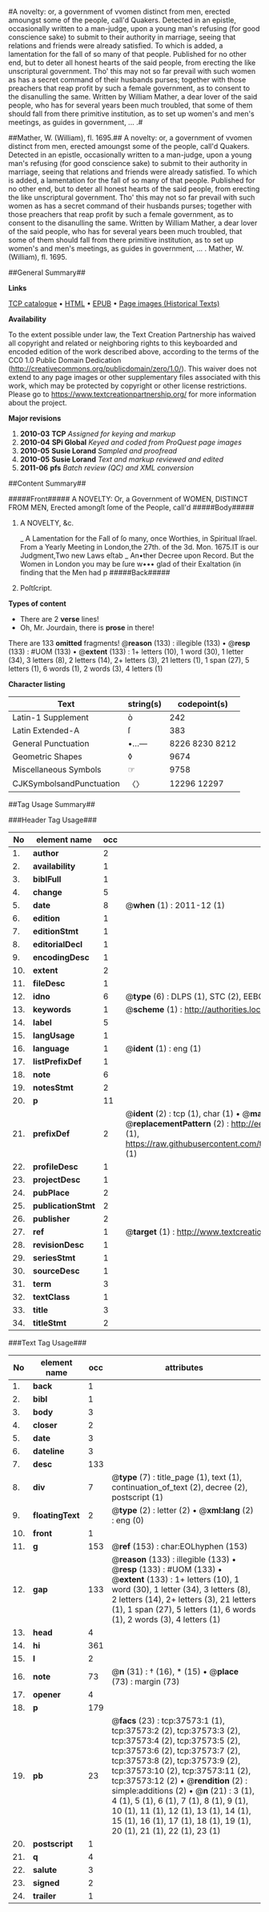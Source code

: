 #A novelty: or, a government of vvomen distinct from men, erected amoungst some of the people, call'd Quakers. Detected in an epistle, occasionally written to a man-judge, upon a young man's refusing (for good conscience sake) to submit to their authority in marriage, seeing that relations and friends were already satisfied. To which is added, a lamentation for the fall of so many of that people. Published for no other end, but to deter all honest hearts of the said people, from erecting the like unscriptural government. Tho' this may not so far prevail with such women as has a secret command of their husbands purses; together with those preachers that reap profit by such a female government, as to consent to the disanulling the same. Written by William Mather, a dear lover of the said people, who has for several years been much troubled, that some of them should fall from there primitive institution, as to set up women's and men's meetings, as guides in government, ... .#

##Mather, W. (William), fl. 1695.##
A novelty: or, a government of vvomen distinct from men, erected amoungst some of the people, call'd Quakers. Detected in an epistle, occasionally written to a man-judge, upon a young man's refusing (for good conscience sake) to submit to their authority in marriage, seeing that relations and friends were already satisfied. To which is added, a lamentation for the fall of so many of that people. Published for no other end, but to deter all honest hearts of the said people, from erecting the like unscriptural government. Tho' this may not so far prevail with such women as has a secret command of their husbands purses; together with those preachers that reap profit by such a female government, as to consent to the disanulling the same. Written by William Mather, a dear lover of the said people, who has for several years been much troubled, that some of them should fall from there primitive institution, as to set up women's and men's meetings, as guides in government, ... .
Mather, W. (William), fl. 1695.

##General Summary##

**Links**

[TCP catalogue](http://www.ota.ox.ac.uk/tcp/)  • 
[HTML](http://tei.it.ox.ac.uk/tcp/Texts-HTML/free/A50/A50259.html)  • 
[EPUB](http://tei.it.ox.ac.uk/tcp/Texts-EPUB/free/A50/A50259.epub) • 
[Page images (Historical Texts)](https://historicaltexts.jisc.ac.uk/eebo-99833098e)

**Availability**

To the extent possible under law, the Text Creation Partnership has waived all copyright and related or neighboring rights to this keyboarded and encoded edition of the work described above, according to the terms of the CC0 1.0 Public Domain Dedication (http://creativecommons.org/publicdomain/zero/1.0/). This waiver does not extend to any page images or other supplementary files associated with this work, which may be protected by copyright or other license restrictions. Please go to https://www.textcreationpartnership.org/ for more information about the project.

**Major revisions**

1. __2010-03__ __TCP__ *Assigned for keying and markup*
1. __2010-04__ __SPi Global__ *Keyed and coded from ProQuest page images*
1. __2010-05__ __Susie Lorand__ *Sampled and proofread*
1. __2010-05__ __Susie Lorand__ *Text and markup reviewed and edited*
1. __2011-06__ __pfs__ *Batch review (QC) and XML conversion*

##Content Summary##

#####Front#####
A NOVELTY: Or, a Government of WOMEN, DISTINCT FROM MEN, Erected amongſt ſome of the People, call'd 
#####Body#####

1. A NOVELTY, &c.

    _ A Lamentation for the Fall of ſo many, once Worthies, in Spiritual Iſrael.
From a Yearly Meeting in London,the 27th. of the 3d. Mon. 1675.IT is our Judgment,Two new Laws eſtab
    _ An•ther Decree upon Record.
But the Women in London you may be ſure w••• glad of their Exaltation (in finding that the Men had p
#####Back#####

1. Poſtſcript.

**Types of content**

  * There are 2 **verse** lines!
  * Oh, Mr. Jourdain, there is **prose** in there!

There are 133 **omitted** fragments! 
 @__reason__ (133) : illegible (133)  •  @__resp__ (133) : #UOM (133)  •  @__extent__ (133) : 1+ letters (10), 1 word (30), 1 letter (34), 3 letters (8), 2 letters (14), 2+ letters (3), 21 letters (1), 1 span (27), 5 letters (1), 6 words (1), 2 words (3), 4 letters (1)

**Character listing**


|Text|string(s)|codepoint(s)|
|---|---|---|
|Latin-1 Supplement|ò|242|
|Latin Extended-A|ſ|383|
|General Punctuation|•…—|8226 8230 8212|
|Geometric Shapes|◊|9674|
|Miscellaneous Symbols|☞|9758|
|CJKSymbolsandPunctuation|〈〉|12296 12297|

##Tag Usage Summary##

###Header Tag Usage###

|No|element name|occ|attributes|
|---|---|---|---|
|1.|__author__|2||
|2.|__availability__|1||
|3.|__biblFull__|1||
|4.|__change__|5||
|5.|__date__|8| @__when__ (1) : 2011-12 (1)|
|6.|__edition__|1||
|7.|__editionStmt__|1||
|8.|__editorialDecl__|1||
|9.|__encodingDesc__|1||
|10.|__extent__|2||
|11.|__fileDesc__|1||
|12.|__idno__|6| @__type__ (6) : DLPS (1), STC (2), EEBO-CITATION (1), PROQUEST (1), VID (1)|
|13.|__keywords__|1| @__scheme__ (1) : http://authorities.loc.gov/ (1)|
|14.|__label__|5||
|15.|__langUsage__|1||
|16.|__language__|1| @__ident__ (1) : eng (1)|
|17.|__listPrefixDef__|1||
|18.|__note__|6||
|19.|__notesStmt__|2||
|20.|__p__|11||
|21.|__prefixDef__|2| @__ident__ (2) : tcp (1), char (1)  •  @__matchPattern__ (2) : ([0-9\-]+):([0-9IVX]+) (1), (.+) (1)  •  @__replacementPattern__ (2) : http://eebo.chadwyck.com/downloadtiff?vid=$1&page=$2 (1), https://raw.githubusercontent.com/textcreationpartnership/Texts/master/tcpchars.xml#$1 (1)|
|22.|__profileDesc__|1||
|23.|__projectDesc__|1||
|24.|__pubPlace__|2||
|25.|__publicationStmt__|2||
|26.|__publisher__|2||
|27.|__ref__|1| @__target__ (1) : http://www.textcreationpartnership.org/docs/. (1)|
|28.|__revisionDesc__|1||
|29.|__seriesStmt__|1||
|30.|__sourceDesc__|1||
|31.|__term__|3||
|32.|__textClass__|1||
|33.|__title__|3||
|34.|__titleStmt__|2||


###Text Tag Usage###

|No|element name|occ|attributes|
|---|---|---|---|
|1.|__back__|1||
|2.|__bibl__|1||
|3.|__body__|3||
|4.|__closer__|2||
|5.|__date__|3||
|6.|__dateline__|3||
|7.|__desc__|133||
|8.|__div__|7| @__type__ (7) : title_page (1), text (1), continuation_of_text (2), decree (2), postscript (1)|
|9.|__floatingText__|2| @__type__ (2) : letter (2)  •  @__xml:lang__ (2) : eng (0)|
|10.|__front__|1||
|11.|__g__|153| @__ref__ (153) : char:EOLhyphen (153)|
|12.|__gap__|133| @__reason__ (133) : illegible (133)  •  @__resp__ (133) : #UOM (133)  •  @__extent__ (133) : 1+ letters (10), 1 word (30), 1 letter (34), 3 letters (8), 2 letters (14), 2+ letters (3), 21 letters (1), 1 span (27), 5 letters (1), 6 words (1), 2 words (3), 4 letters (1)|
|13.|__head__|4||
|14.|__hi__|361||
|15.|__l__|2||
|16.|__note__|73| @__n__ (31) : † (16), * (15)  •  @__place__ (73) : margin (73)|
|17.|__opener__|4||
|18.|__p__|179||
|19.|__pb__|23| @__facs__ (23) : tcp:37573:1 (1), tcp:37573:2 (2), tcp:37573:3 (2), tcp:37573:4 (2), tcp:37573:5 (2), tcp:37573:6 (2), tcp:37573:7 (2), tcp:37573:8 (2), tcp:37573:9 (2), tcp:37573:10 (2), tcp:37573:11 (2), tcp:37573:12 (2)  •  @__rendition__ (2) : simple:additions (2)  •  @__n__ (21) : 3 (1), 4 (1), 5 (1), 6 (1), 7 (1), 8 (1), 9 (1), 10 (1), 11 (1), 12 (1), 13 (1), 14 (1), 15 (1), 16 (1), 17 (1), 18 (1), 19 (1), 20 (1), 21 (1), 22 (1), 23 (1)|
|20.|__postscript__|1||
|21.|__q__|4||
|22.|__salute__|3||
|23.|__signed__|2||
|24.|__trailer__|1||

